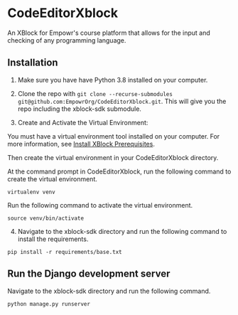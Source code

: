 # CodeEditorXblock

An XBlock for Empowr's course platform that allows for the input and checking of any programming language.

## Installation

1. Make sure you have have Python 3.8 installed on your computer.

2. Clone the repo with `git clone --recurse-submodules git@github.com:EmpowrOrg/CodeEditorXblock.git`. This will give you the repo including the xblock-sdk submodule.

3. Create and Activate the Virtual Environment:

You must have a virtual environment tool installed on your computer. For more information, see [Install XBlock Prerequisites](https://edx.readthedocs.io/projects/xblock-tutorial/en/latest/getting_started/prereqs.html).

Then create the virtual environment in your CodeEditorXblock directory.

At the command prompt in CodeEditorXblock, run the following command to create the virtual environment.

`virtualenv venv`

Run the following command to activate the virtual environment.

`source venv/bin/activate`

4. Navigate to the xblock-sdk directory and run the following command to install the requirements.

`pip install -r requirements/base.txt`

## Run the Django development server

Navigate to the xblock-sdk directory and run the following command.

`python manage.py runserver`
